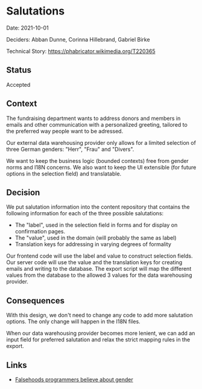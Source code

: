 # Salutations

Date: 2021-10-01

Deciders: Abban Dunne, Corinna Hillebrand, Gabriel Birke

Technical Story: https://phabricator.wikimedia.org/T220365

## Status

Accepted


## Context

The fundraising department wants to address donors and members in emails
and other communication with a personalized greeting, tailored to the
preferred way people want to be adressed. 

Our external data warehousing provider only allows for a limited selection
of three German genders: "Herr", "Frau" and "Divers".

We want to keep the business logic (bounded contexts) free from gender
norms and I18N concerns. We also want to keep the UI extensible (for
future options in the selection field) and translatable.


## Decision

We put salutation information into the content repository that contains
the following information for each of the three possible salutations:

- The "label", used in the selection field in forms and for display on
	confirmation pages.
- The "value", used in the domain (will probably the same as label)
- Translation keys for addressing in varying degrees of formality

Our frontend code will use the label and value to construct selection fields.
Our server code will use the value and the translation keys for creating
emails and writing to the database. The export script will map the
different values from the database to the allowed 3 values for the data
warehousing provider.

## Consequences

With this design, we don't need to change any code to add more salutation
options. The only change will happen in the I18N files.

When our data warehousing provider becomes more lenient, we can add an
input field for preferred salutation and relax the strict mapping rules in
the export.

## Links

* [Falsehoods programmers believe about gender](https://gist.github.com/garbados/f82604ea639e0e47bf44)

